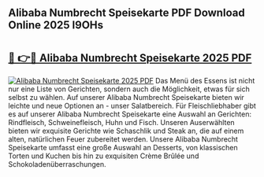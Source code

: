 ## Alibaba Numbrecht Speisekarte PDF Download Online 2025 l9OHs

# <h2><a href="http://gcd9ya1.nevu.top/?p=Alibaba+Numbrecht+Speisekarte">🔗 👉🔴 Alibaba Numbrecht Speisekarte 2025 PDF</a></h2>

[![Alibaba Numbrecht Speisekarte 2025 PDF](https://i.imgur.com/dBaPXMq.png)](http://gcd9ya1.nevu.top/?p=Alibaba+Numbrecht+Speisekarte)
Das Menü des Essens ist nicht nur eine Liste von Gerichten, sondern auch die Möglichkeit, etwas für sich selbst zu wählen. Auf unserer Alibaba Numbrecht Speisekarte bieten wir leichte und neue Optionen an - unser Salatbereich. Für Fleischliebhaber gibt es auf unserer Alibaba Numbrecht Speisekarte eine Auswahl an Gerichten: Rindfleisch, Schweinefleisch, Huhn und Fisch. Unseren Auserwählten bieten wir exquisite Gerichte wie Schaschlik und Steak an, die auf einem alten, natürlichen Feuer zubereitet werden. Unsere Alibaba Numbrecht Speisekarte umfasst eine große Auswahl an Desserts, von klassischen Torten und Kuchen bis hin zu exquisiten Crème Brûlée und Schokoladenüberraschungen.

